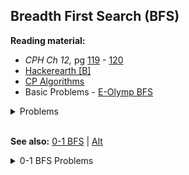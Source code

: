 ## Breadth First Search (BFS)

**Reading material:**
* *CPH Ch 12,* pg [119](https://cses.fi/book/book.pdf#page=129) - [120](https://cses.fi/book/book.pdf#page=130)
* [Hackerearth [B]](https://www.hackerearth.com/practice/algorithms/graphs/breadth-first-search/tutorial/)
* [CP Algorithms](https://cp-algorithms.com/graph/breadth-first-search.html)
* Basic Problems - [E-Olymp BFS](https://www.e-olymp.com/en/contests/9208)

<details>
<summary>Problems</summary>
<ul>
    <li><a href="https://codeforces.com/contest/329/problem/B">CF 329 B Biridian Forest</a></li>
    <li><a href="https://codeforces.com/problemset/problem/60/B">CF 60 B Serial Time!</a></li>
    <li><a href="https://codeforces.com/problemset/problem/131/D">CF 131 D Subway</a></li>
    <li><a href="https://codeforces.com/problemset/problem/1321/D">CF 1321 D Navigation System</a></li>
    <li><a href="https://codeforces.com/problemset/problem/769/C">CF 769 C Cycle In Maze</a></li>
    <li><a href="https://codeforces.com/problemset/problem/242/C">CF 242 C</a></li>
    <li><a href="https://codeforces.com/problemset/problem/1307/D">CF 1307 D</a></li>
    <li><a href="https://codeforces.com/problemset/problem/796/D">CF 796 D</a></li>
</ul>
</details>
<br/>

**See also:** [0-1 BFS](https://cp-algorithms.com/graph/01_bfs.html) | [Alt](https://codeforces.com/blog/entry/22276)

<details>
<summary>0-1 BFS Problems</summary>
<ul>
    <li><a href="https://www.codechef.com/problems/REVERSE">Codechef REVERSE</a></li>
    <li><a href="https://codeforces.com/contest/1063/problem/B">CF 1063 B</a></li>
    <li><a href="http://www.usaco.org/index.php?cpid=671&page=viewproblem2">USACO Lasers and Mirrors</a></li>
</ul>
</details>
